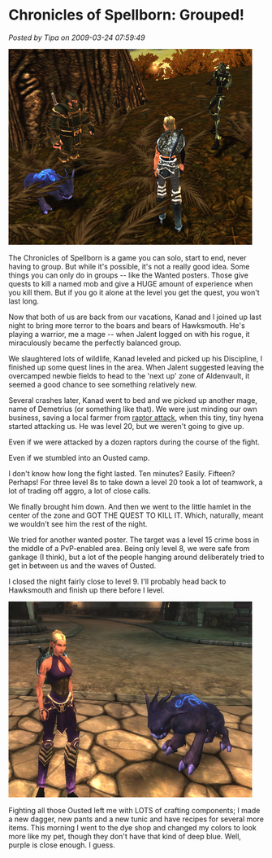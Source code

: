 # Chronicles of Spellborn: Grouped!

*Posted by Tipa on 2009-03-24 07:59:49*

![sb_client-2009-03-23-22-45-18-95](../uploads/2009/03/sb_client-2009-03-23-22-45-18-95.jpg "sb_client-2009-03-23-22-45-18-95")

The Chronicles of Spellborn is a game you can solo, start to end, never having to group. But while it's possible, it's not a really good idea. Some things you can only do in groups -- like the Wanted posters. Those give quests to kill a named mob and give a HUGE amount of experience when you kill them. But if you go it alone at the level you get the quest, you won't last long.

Now that both of us are back from our vacations, Kanad and I joined up last night to bring more terror to the boars and bears of Hawksmouth. He's playing a warrior, me a mage -- when Jalent logged on with his rogue, it miraculously became the perfectly balanced group.

We slaughtered lots of wildlife, Kanad leveled and picked up his Discipline, I finished up some quest lines in the area. When Jalent suggested leaving the overcamped newbie fields to head to the 'next up' zone of Aldenvault, it seemed a good chance to see something relatively new.

Several crashes later, Kanad went to bed and we picked up another mage, name of Demetrius (or something like that). We were just minding our own business, saving a local farmer from [raptor attack](http://www.xkcd.com/135/), when this tiny, tiny hyena started attacking us. He was level 20, but we weren't going to give up.

Even if we were attacked by a dozen raptors during the course of the fight.

Even if we stumbled into an Ousted camp.

I don't know how long the fight lasted. Ten minutes? Easily. Fifteen? Perhaps! For three level 8s to take down a level 20 took a lot of teamwork, a lot of trading off aggro, a lot of close calls.

We finally brought him down. And then we went to the little hamlet in the center of the zone and GOT THE QUEST TO KILL IT. Which, naturally, meant we wouldn't see him the rest of the night.

We tried for another wanted poster. The target was a level 15 crime boss in the middle of a PvP-enabled area. Being only level 8, we were safe from gankage (I think), but a lot of the people hanging around deliberately tried to get in between us and the waves of Ousted.

I closed the night fairly close to level 9. I'll probably head back to Hawksmouth and finish up there before I level.

![sb_client-2009-03-24-08-35-46-75](../uploads/2009/03/sb_client-2009-03-24-08-35-46-75.jpg "sb_client-2009-03-24-08-35-46-75")

Fighting all those Ousted left me with LOTS of crafting components; I made a new dagger, new pants and a new tunic and have recipes for several more items. This morning I went to the dye shop and changed my colors to look more like my pet, though they don't have that kind of deep blue. Well, purple is close enough. I guess.

